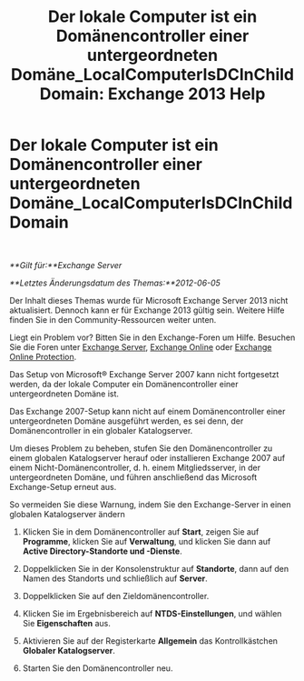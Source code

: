 ﻿---
title: 'Der lokale Computer ist ein Domänencontroller einer untergeordneten Domäne_LocalComputerIsDCInChildDomain: Exchange 2013 Help'
TOCTitle: Der lokale Computer ist ein Domänencontroller einer untergeordneten Domäne_LocalComputerIsDCInChildDomain
ms:assetid: 7db1dcc0-d953-41b8-b081-2a47a70950c4
ms:mtpsurl: https://technet.microsoft.com/de-de/library/ms.exch.setupreadiness.localcomputerisdcinchilddomain(v=EXCHG.150)
ms:contentKeyID: 50476111
ms.date: 05/22/2018
mtps_version: v=EXCHG.150
ms.translationtype: MT
---

# Der lokale Computer ist ein Domänencontroller einer untergeordneten Domäne\_LocalComputerIsDCInChildDomain

 

_**Gilt für:**Exchange Server_

_**Letztes Änderungsdatum des Themas:**2012-06-05_

Der Inhalt dieses Themas wurde für Microsoft Exchange Server 2013 nicht aktualisiert. Dennoch kann er für Exchange 2013 gültig sein. Weitere Hilfe finden Sie in den Community-Ressourcen weiter unten.

Liegt ein Problem vor? Bitten Sie in den Exchange-Foren um Hilfe. Besuchen Sie die Foren unter [Exchange Server](https://go.microsoft.com/fwlink/p/?linkid=60612), [Exchange Online](https://go.microsoft.com/fwlink/p/?linkid=267542) oder [Exchange Online Protection](https://go.microsoft.com/fwlink/p/?linkid=285351).

Das Setup von Microsoft® Exchange Server 2007 kann nicht fortgesetzt werden, da der lokale Computer ein Domänencontroller einer untergeordneten Domäne ist.

Das Exchange 2007-Setup kann nicht auf einem Domänencontroller einer untergeordneten Domäne ausgeführt werden, es sei denn, der Domänencontroller in ein globaler Katalogserver.

Um dieses Problem zu beheben, stufen Sie den Domänencontroller zu einem globalen Katalogserver herauf oder installieren Exchange 2007 auf einem Nicht-Domänencontroller, d. h. einem Mitgliedsserver, in der untergeordneten Domäne, und führen anschließend das Microsoft Exchange-Setup erneut aus.

So vermeiden Sie diese Warnung, indem Sie den Exchange-Server in einen globalen Katalogserver ändern

1.  Klicken Sie in dem Domänencontroller auf **Start**, zeigen Sie auf **Programme**, klicken Sie auf **Verwaltung**, und klicken Sie dann auf **Active Directory-Standorte und -Dienste**.

2.  Doppelklicken Sie in der Konsolenstruktur auf **Standorte**, dann auf den Namen des Standorts und schließlich auf **Server**.

3.  Doppelklicken Sie auf den Zieldomänencontroller.

4.  Klicken Sie im Ergebnisbereich auf **NTDS-Einstellungen**, und wählen Sie **Eigenschaften** aus.

5.  Aktivieren Sie auf der Registerkarte **Allgemein** das Kontrollkästchen **Globaler Katalogserver**.

6.  Starten Sie den Domänencontroller neu.

